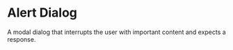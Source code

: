 # Alert Dialog

A modal dialog that interrupts the user with important content and expects a response.
